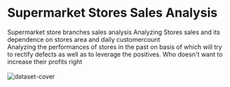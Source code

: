 # Supermarket Stores Sales Analysis
Supermarket store branches sales analysis
Analyzing Stores sales and its dependence on stores area and daily customercount</br>
Analyzing the performances of stores in the past on basis of which will try to rectify defects as well as to leverage the positives. Who doesn't want to increase their profits right</br>
</br>
![dataset-cover](https://user-images.githubusercontent.com/61687175/173504729-ef4bd583-badc-4a44-b2a0-608bdb28cf86.jpg)
</br>

</br>
